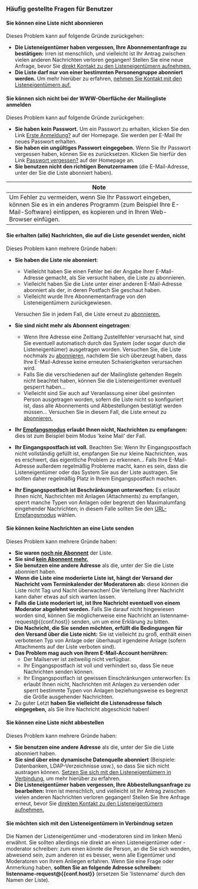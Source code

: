 ### Häufig gestellte Fragen für Benutzer

#### Sie können eine Liste nicht abonnieren

Dieses Problem kann auf folgende Gründe zurückgehen:

-   **Die Listeneigentümer haben vergessen, Ihre Abonnementanfrage zu bestätigen:** Irren ist menschlich, und vielleicht ist Ihr Antrag zwischen vielen anderen Nachrichten verloren gegangen! Stellen Sie eine neue Anfrage, bevor Sie [direkt Kontakt zu den Listeneigentümern aufnehmen.](#contactadmin)
-   **Die Liste darf nur von einer bestimmten Personengruppe abonniert werden.** Um mehr hierüber zu erfahren, [nehmen Sie Kontakt mit den Listeneigentümern auf.](#contactadmin)

#### Sie können sich nicht bei der WWW-Oberfläche der Mailingliste anmelden

Dieses Problem kann auf folgende Gründe zurückgehen:

-   **Sie haben kein Passwort.** Um ein Passwort zu erhalten, klicken Sie den Link [Erste Anmeldung?](%7B%7Bpath_cgi%7D%7D/firstpasswd) auf der Homepage. Sie werden per E-Mail Ihr neues Passwort erhalten.
-   **Sie haben ein ungültiges Passwort eingegeben.** Wenn Sie Ihr Passwort vergessen haben, können Sie es zurücksetzen. Klicken Sie hierfür den Link [Passwort vergessen?](%7B%7Bpath_cgi%7D%7D/renewpasswd) auf der Homepage an.
-   **Sie benutzen nicht den richtigen Benutzernamen** (die E-Mail-Adresse, unter der Sie die Liste abonniert haben).

| Note |
|------|
| Um Fehler zu vermeiden, wenn Sie Ihr Passwort eingeben, können Sie es in ein anderes Programm (zum Beispiel Ihre E-Mail-Software) eintippen, es kopieren und in Ihren Web-Browser einfügen. |

#### Sie erhalten (alle) Nachrichten, die auf die Liste gesendet werden, nicht

Dieses Problem kann mehrere Gründe haben:

-   <span id="notsubscribedyet"></span>**Sie haben die Liste nie abonniert**:
    -   Vielleicht haben Sie einen Fehler bei der Angabe Ihrer E-Mail-Adresse gemacht, als Sie versucht haben, die Liste zu abonnieren.
    -   Vielleicht haben Sie die Liste unter einer anderen E-Mail-Adresse abonniert als der, in deren Postfach Sie geschaut haben.
    -   Vielleicht wurde Ihre Abonnementanfrage von den Listeneigentümern zurückgewiesen.

    Versuchen Sie in jedem Fall, die Liste erneut zu [abonnieren.](user#subscribe.md)
-   <span id="notsubscribedanymore"></span>**Sie sind nicht mehr als Abonnent eingetragen**:
    -   Wenn Ihre Adresse eine Zeitlang Zustellfehler verursacht hat, sind Sie eventuell automatisch durch das System (oder sogar durch die Listeneigentümer) ausgetragen worden. Versuchen Sie, die Liste nochmals zu [abonnieren,](user#subscribe.md) nachdem Sie sich überzeugt haben, dass Ihre E-Mail-Adresse keine erneuten Schwierigkeiten verursachen wird.
    -   Falls Sie die verschiedenen auf der Mailingliste geltenden Regeln nicht beachtet haben, können Sie die Listeneigentümer eventuell gesperrt haben...
    -   Vielleicht sind Sie auch auf Veranlassung einer übel gesinnten Person ausgetragen worden, sofern die Liste nicht so konfiguriert ist, dass alle Abonnements und Abbestellungen bestätigt werden müssen... Versuchen Sie in diesem Fall, die Liste erneut zu [abonnieren.](user#subscribe.md)
-   **Ihr [Empfangsmodus](user#deliverymode.md) erlaubt Ihnen nicht, Nachrichten zu empfangen:** dies ist zum Beispiel beim Modus 'keine Mail' der Fall.
-   **Ihr Eingangspostfach ist voll.** Beachten Sie: Wenn Ihr Eingangspostfach nicht vollständig gefüllt ist, empfangen Sie nur kleine Nachrichten, was es erschwert, das eigentliche Problem zu erkennen... Falls Ihre E-Mail-Adresse außerdem regelmäßig Probleme macht, kann es sein, dass die Listeneigentümer oder das System Sie aus der Liste austragen. Sie sollten daher regelmäßig Platz in Ihrem Eingangspostfach machen.
-   **Ihr Eingangspostfach ist Beschränkungen unterworfen:** Es erlaubt Ihnen nicht, Nachrichten mit Anlagen (Attachments) zu empfangen, sperrt manche Typen von Anlagen oder begrenzt den Maximalumfang eingehender Nachrichten; in diesem Falle sollten Sie den [URL-Empfangsmodus](user#deliverymode.md) wählen.

#### Sie können keine Nachrichten an eine Liste senden

Dieses Problem kann mehrere Gründe haben:

-   **Sie waren [noch nie Abonnent](#notsubscribedyet)** der Liste.
-   **Sie sind [kein Abonnent mehr.](#notsubscribedanymore)**
-   **Sie benutzen eine andere Adresse** als die, unter der Sie die Liste abonniert haben.
-   **Wenn die Liste eine moderierte Liste ist, hängt der Versand der Nachricht vom Terminkalender der Moderatoren ab:** diese können die Liste nicht Tag und Nacht überwachen! Die Verteilung Ihrer Nachricht kann daher etwas auf sich warten lassen.
-   **Falls die Liste moderiert ist, ist Ihre Nachricht eventuell von einem Moderator abgelehnt worden.** Falls Sie darauf nicht hingewiesen worden sind, können Sie möglicherweise eine Nachricht an listenname-request@{{conf.host}} senden, um um eine Erklärung zu bitten.
-   **Die Nachricht, die Sie senden möchten, erfüllt die Bedingungen für den Versand über die Liste nicht:** Sie ist vielleicht zu groß, enthält einen verbotenen Typ von Anlage oder überhaupt irgendeine Anlage (sofern Attachments auf der Liste verboten sind).
-   **Das Problem mag auch von Ihrem E-Mail-Account herrühren:**
    -   Der Mailserver ist zeitweilig nicht verfügbar.
    -   Ihr Eingangspostfach ist voll und verhindert so, dass Sie neue Nachrichten senden können.
    -   Ihr Eingangspostfach ist gewissen Einschränkungen unterworfen: Es erlaubt Ihnen nicht, Nachrichten mit Anlagen zu versenden oder sperrt bestimmte Typen von Anlagen beziehungsweise es begrenzt die Größe ausgehender Nachrichten.
-   Zu guter Letzt **haben Sie vielleicht die Listenadresse falsch eingegeben,** als Sie Ihre Nachricht abgeschickt haben!

#### Sie können eine Liste nicht abbestellen

Dieses Problem kann mehrere Gründe haben:

-   **Sie benutzen eine andere Adresse** als die, unter der Sie die Liste abonniert haben.
-   **Sie sind über eine dynamische Datenquelle abonniert** (Beispiele: Datenbanken, LDAP-Verzeichnisse usw.), so dass Sie sich nicht austragen können. [Setzen Sie sich mit den Listeneigentümern in Verbindung,](#contactadmin) um mehr hierüber zu erfahren.
-   **Die Listeneigentümer haben vergessen, Ihre Abbestellungsanfrage zu bearbeiten:** Irren ist menschlich, und vielleicht ist Ihr Antrag zwischen vielen anderen Nachrichten verloren gegangen! Stellen Sie Ihre Anfrage erneut, bevor Sie [direkten Kontakt zu den Listeneigentümern aufnehmen.](#contactadmin)

#### <span id="contactadmin"></span>Sie möchten sich mit den Listeneigentümern in Verbindnug setzen

Die Namen der Listeneigentümer und -moderatoren sind im linken Menü erwähnt. Sie sollten allerdings nie direkt an einen Listeneigentümer oder -moderator schreiben: zum einen könnte die Person, an die Sie sich wenden, abwesend sein, zum anderen ist es besser, wenn alle Eigentümer und Moderatoren von Ihrem Anliegen erfahren. Wenn Sie eine Frage oder Anmerkung haben, **sollten Sie an folgende Adresse schreiben: listenname-request@{{conf.host}}** (ersetzen Sie 'listenname' durch den Namen der Liste).

